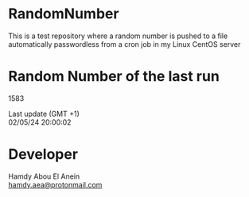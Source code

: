 # RandomNumber    
This is a test repository where a random number is pushed to a file automatically passwordless from a cron job in my Linux CentOS server    
# Random Number of the last run   
1583
      
Last update (GMT +1)    
02/05/24 20:00:02
# Developer    
Hamdy Abou El Anein   
hamdy.aea@protonmail.com
